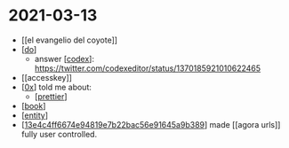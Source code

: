 # 2021-03-13

- [[el evangelio del coyote]]
- [[do]]
  - answer [[codex]]: https://twitter.com/codexeditor/status/1370185921010622465
- [[accesskey]]
- [[0x]] told me about:
  - [[prettier]]
- [[book]]
- [[entity]]
- [[13e4c4ff6674e94819e7b22bac56e91645a9b389]] made [[agora urls]] fully user controlled.

[//begin]: # "Autogenerated link references for markdown compatibility"
[do]: ../do "Do"
[codex]: ../codex "Codex"
[0x]: ../0x "0x"
[prettier]: ../prettier "prettier"
[book]: ../book "Book"
[entity]: ../entity "Entity"
[13e4c4ff6674e94819e7b22bac56e91645a9b389]: ../13e4c4ff6674e94819e7b22bac56e91645a9b389 "13e4c4ff6674e94819e7b22bac56e91645a9b389"
[//end]: # "Autogenerated link references"